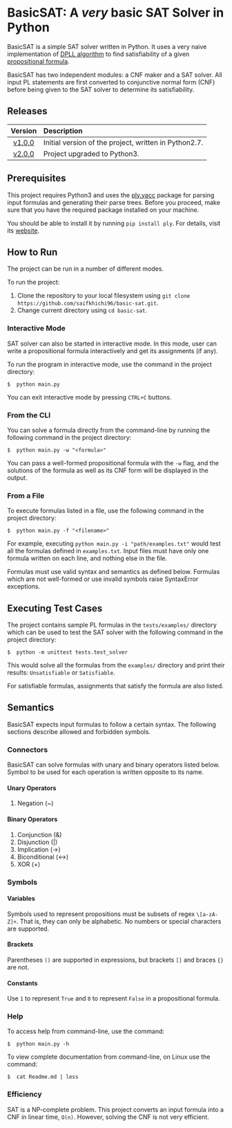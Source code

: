 # BasicSAT: A _very_ basic SAT Solver in Python

BasicSAT is a simple SAT solver written in Python. It uses a very naive implementation of [DPLL algorithm](https://en.wikipedia.org/wiki/DPLL_algorithm) to find satisfiability of a given [propositional formula](https://en.wikipedia.org/wiki/Propositional_formula).

BasicSAT has two independent modules: a CNF maker and a SAT solver. All input PL statements are first converted to conjunctive normal form (CNF) before being given to the SAT solver to determine its satisfiability.

## Releases
| Version | Description |
| :-----: | :---------- |
| [v1.0.0](https://github.com/saifkhichi96/basic-sat/releases/tag/v1.0.0) | Initial version of the project, written in Python2.7. |
| [v2.0.0](https://github.com/saifkhichi96/basic-sat/releases/tag/v2.0.0) | Project upgraded to Python3. |

## Prerequisites
This project requires Python3 and uses the [ply.yacc](http://www.dabeaz.com/ply/) package for parsing input formulas and generating their parse trees. Before you proceed, make sure that you have the required package installed on your machine.

You should be able to install it by running `pip install ply`. For details, visit its [website](http://www.dabeaz.com/ply/).

## How to Run
The project can be run in a number of different modes.

To run the project:
1) Clone the repository to your local filesystem using `git clone https://github.com/saifkhichi96/basic-sat.git`.
2) Change current directory using `cd basic-sat`.

### Interactive Mode
SAT solver can also be started in interactive mode. In this mode, user can write a propositional formula interactively and get its assignments (if any).

To run the program in interactive mode, use the command in the project directory:
````
$  python main.py
````

You can exit interactive mode by pressing `CTRL+C` buttons.

### From the CLI
You can solve a formula directly from the command-line by running the following command in the project directory:
````
$  python main.py -w "<formula>"
````

You can pass a well-formed propositional formula with the `-w` flag, and the solutions of the formula as well as its CNF form will be displayed in the output.


### From a File
To execute formulas listed in a file, use the following command in the project directory:
````
$  python main.py -f "<filename>"
````

For example, executing `python main.py -i "path/examples.txt"` would test all the formulas defined in `examples.txt`. Input files must have only one formula written on each line, and nothing else in the file.

Formulas must use valid syntax and semantics as defined below. Formulas which are not well-formed or use invalid symbols raise SyntaxError exceptions.

## Executing Test Cases
The project contains sample PL formulas in the `tests/examples/` directory which can be used to test the SAT solver with the following command in the project directory:
````
$  python -m unittest tests.test_solver
````
This would solve all the formulas from the `examples/` directory and print their results: `Unsatisfiable` or `Satisfiable`.

For satisfiable formulas, assignments that satisfy the formula are also listed.


## Semantics
BasicSAT expects input formulas to follow a certain syntax. The following sections describe allowed and forbidden symbols.

### Connectors
BasicSAT can solve formulas with unary and binary operators listed below. Symbol to be used for each operation is written opposite to its name.

#### Unary Operators
1) Negation (~)

#### Binary Operators
1) Conjunction (&)
2) Disjunction (|)
3) Implication (->)
4) Biconditional (<->)
5) XOR (+)

### Symbols
#### Variables
Symbols used to represent propositions must be subsets of regex `\[a-zA-Z]+`. That is, they can only be alphabetic. No numbers or special characters are supported.

#### Brackets
Parentheses `()` are supported in expressions, but brackets `[]` and braces `{}` are not.

#### Constants
Use `1` to represent `True` and `0` to represent `False` in a propositional formula.

### Help
To access help from command-line, use the command:
````
$  python main.py -h
````
To view complete documentation from command-line, on Linux use the command:
````
$  cat Readme.md | less
````

### Efficiency
SAT is a NP-complete problem. This project converts an input formula into a CNF in linear time, `O(n)`. However, solving the CNF is not very efficient.
